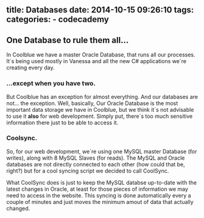 title: Databases
date: 2014-10-15 09:26:10
tags:
categories:
    - codecademy
---
## One Database to rule them all...

In Coolblue we have a master Oracle Database, that runs all our processes. It´s being used mostly in Vanessa and all the new C# applications we´re creating every day. 

### ...except when you have two.

But Coolblue has an exception for almost everything. And our databases are not... the exception. Well, basically, Our Oracle Database is the most important data storage we have in Coolblue, but we think it´s not advisable to use it **also** for web development. Simply put, there´s too much sensitive information there just to be able to access it. 

### Coolsync.

So, for our web development, we´re using one MySQL master Database (for writes), along with 8 MySQL Slaves (for reads). The MySQL and Oracle databases are not directly connected to each other (how could that be, right?) but for a cool syncing script we decided to call CoolSync.

What CoolSync does is just to keep the MySQL databse up-to-date with the latest changes in Oracle, at least for those pieces of information we may need to access in the website. This syncing is done automatically every a couple of minutes and just moves the minimum amout of data that actually changed.
